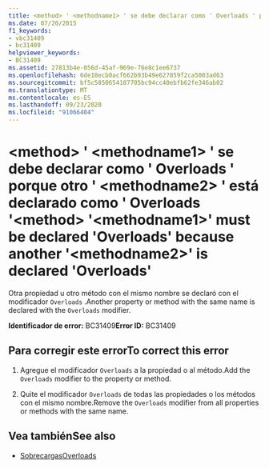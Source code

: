 ```yaml
---
title: <method> ' <methodname1> ' se debe declarar como ' Overloads ' porque otro ' <methodname2> ' está declarado como ' Overloads '
ms.date: 07/20/2015
f1_keywords:
- vbc31409
- bc31409
helpviewer_keywords:
- BC31409
ms.assetid: 27813b4e-056d-45af-969e-76e8c1ee6737
ms.openlocfilehash: 6de18ecb0acf662b93b49e627859f2ca5003ad63
ms.sourcegitcommit: bf5c5850654187705bc94cc40ebfb62fe346ab02
ms.translationtype: MT
ms.contentlocale: es-ES
ms.lasthandoff: 09/23/2020
ms.locfileid: "91066404"
---
```

# <a name="method-methodname1-must-be-declared-overloads-because-another-methodname2-is-declared-overloads"></a><span data-ttu-id="60083-102">\<method> ' \<methodname1> ' se debe declarar como ' Overloads ' porque otro ' \<methodname2> ' está declarado como ' Overloads '</span><span class="sxs-lookup"><span data-stu-id="60083-102">\<method> '\<methodname1>' must be declared 'Overloads' because another '\<methodname2>' is declared 'Overloads'</span></span>

<span data-ttu-id="60083-103">Otra propiedad u otro método con el mismo nombre se declaró con el modificador `Overloads` .</span><span class="sxs-lookup"><span data-stu-id="60083-103">Another property or method with the same name is declared with the `Overloads` modifier.</span></span>  
  
 <span data-ttu-id="60083-104">**Identificador de error:** BC31409</span><span class="sxs-lookup"><span data-stu-id="60083-104">**Error ID:** BC31409</span></span>  
  
## <a name="to-correct-this-error"></a><span data-ttu-id="60083-105">Para corregir este error</span><span class="sxs-lookup"><span data-stu-id="60083-105">To correct this error</span></span>  
  
1. <span data-ttu-id="60083-106">Agregue el modificador `Overloads` a la propiedad o al método.</span><span class="sxs-lookup"><span data-stu-id="60083-106">Add the `Overloads` modifier to the property or method.</span></span>  
  
2. <span data-ttu-id="60083-107">Quite el modificador `Overloads` de todas las propiedades o los métodos con el mismo nombre.</span><span class="sxs-lookup"><span data-stu-id="60083-107">Remove the `Overloads` modifier from all properties or methods with the same name.</span></span>  
  
## <a name="see-also"></a><span data-ttu-id="60083-108">Vea también</span><span class="sxs-lookup"><span data-stu-id="60083-108">See also</span></span>

- [<span data-ttu-id="60083-109">Sobrecargas</span><span class="sxs-lookup"><span data-stu-id="60083-109">Overloads</span></span>](../language-reference/modifiers/overloads.md)
